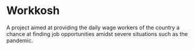 # Workkosh
A project aimed at providing the daily wage workers of the country a chance at finding job opportunities amidst severe situations such as the pandemic. 
